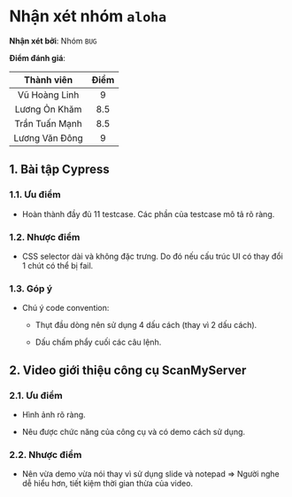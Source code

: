 # Nhận xét nhóm `aloha`

**Nhận xét bởi**: Nhóm `BUG`

**Điểm đánh giá**:

|   Thành viên   	| Điểm 	|
|:--------------:	|:----:	|
|  Vũ Hoàng Linh 	|   9  	|
|  Lương Ỏn Khăm 	|  8.5 	|
| Trần Tuấn Mạnh 	|  8.5 	|
| Lương Văn Đông 	|   9  	|

## 1. Bài tập Cypress

### 1.1. Ưu điểm

- Hoàn thành đầy đủ 11 testcase. Các phần của testcase mô tả rõ ràng.

### 1.2. Nhược điểm

- CSS selector dài và không đặc trưng. Do đó nếu cấu trúc UI có thay đổi 1 chút có thể bị fail.

### 1.3. Góp ý

- Chú ý code convention:

    - Thụt đầu dòng nên sử dụng 4 dấu cách (thay vì 2 dấu cách).
    
    - Dấu chấm phẩy cuối các câu lệnh.

## 2. Video giới thiệu công cụ ScanMyServer

### 2.1. Ưu điểm

- Hình ảnh rõ ràng.

- Nêu được chức năng của công cụ và có demo cách sử dụng.

### 2.2. Nhược điểm

- Nên vừa demo vừa nói thay vì sử dụng slide và notepad => Người nghe dễ hiểu hơn, tiết kiệm thời gian thừa của video.